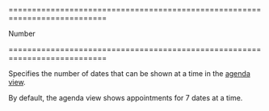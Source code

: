 ===========================================================================
<!--type-->Number<!--/type-->
===========================================================================

<!--shortDescription-->
Specifies the number of dates that can be shown at a time in the [agenda view](/Documentation/Guide/Widgets/Scheduler/Views/View_Types/#Agenda_View).
<!--/shortDescription-->

<!--fullDescription-->
By default, the agenda view shows appointments for 7 dates at a time. 
<!--/fullDescription-->